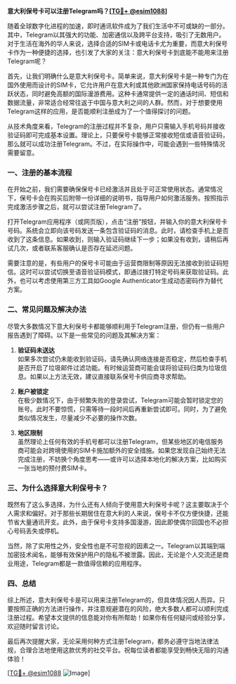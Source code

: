 **意大利保号卡可以注册Telegram吗？[[TG💪+ @esim1088](https://t.me/s/esim1088)]**

随着全球数字化进程的加速，即时通讯软件成为了我们生活中不可或缺的一部分。其中，Telegram以其强大的功能、加密通信以及跨平台支持，吸引了无数用户。对于生活在海外的华人来说，选择合适的SIM卡或电话卡尤为重要，而意大利保号卡作为一种便捷的选择，也引发了大家的关注：意大利保号卡到底能不能用来注册Telegram呢？

首先，让我们明确什么是意大利保号卡。简单来说，意大利保号卡是一种专门为在国外使用而设计的SIM卡，它允许用户在意大利或其他欧洲国家保持电话号码的活跃状态，同时避免高额的国际漫游费用。这种卡通常提供一定的通话时间、短信和数据流量，非常适合经常往返于中国与意大利之间的人群。然而，对于想要使用Telegram这样的应用，是否能顺利注册成为了一个值得探讨的问题。

从技术角度来看，Telegram的注册过程并不复杂，用户只需输入手机号码并接收验证码即可完成基本设置。理论上，只要保号卡能够正常接收短信或语音验证码，那么就可以成功注册Telegram。不过，在实际操作中，可能会遇到一些特殊情况需要留意。

### 一、注册的基本流程

在开始之前，我们需要确保保号卡已经激活并且处于可正常使用状态。通常情况下，保号卡会在购买后附带一份详细的说明书，指导用户如何激活服务。按照指示完成激活步骤之后，就可以尝试注册Telegram了。

打开Telegram应用程序（或网页版），点击“注册”按钮，并输入你的意大利保号卡号码。系统会立即向该号码发送一条包含验证码的消息。此时，请检查手机上是否收到了这条信息。如果收到，则输入验证码继续下一步；如果没有收到，请稍后再试几次，或者联系客服确认是否存在延迟问题。

需要注意的是，有些用户的保号卡可能由于运营商限制等原因无法接收到验证码短信。这时可以尝试切换至语音验证码模式，即通过拨打特定号码来获取验证码。此外，也可以考虑使用第三方工具如Google Authenticator生成动态密码作为替代方案。

### 二、常见问题及解决办法

尽管大多数情况下意大利保号卡都能够顺利用于Telegram注册，但仍有一些用户报告遇到了障碍。以下是一些常见的问题及其解决方案：

1. **验证码未送达**  
   如果多次尝试仍未能收到验证码，请先确认网络连接是否稳定，然后检查手机是否开启了垃圾邮件过滤功能。有时候运营商可能会误将验证码归类为垃圾信息。如果以上方法无效，建议直接联系保号卡供应商寻求帮助。

2. **账户被锁定**  
   在极少数情况下，由于频繁失败的登录尝试，Telegram可能会暂时锁定您的账号。此时不要惊慌，只需等待一段时间后再重新尝试即可。同时，为了避免类似情况发生，尽量减少不必要的操作次数。

3. **地区限制**  
   虽然理论上任何有效的手机号都可以注册Telegram，但某些地区的电信服务商可能会对跨境使用的SIM卡施加额外的安全措施。如果您发现自己始终无法完成注册，不妨换个角度思考——或许可以选择本地化的解决方案，比如购买一张当地的预付费SIM卡。

### 三、为什么选择意大利保号卡？

既然有了这么多选择，为什么还有人倾向于使用意大利保号卡呢？这主要取决于个人需求和偏好。对于那些长期居住在意大利的人来说，保号卡不仅方便快捷，还能节省大量通讯开支。此外，由于保号卡支持多国漫游，因此即使偶尔回国也不必担心号码丢失或停机。

当然，除了实用性之外，安全性也是不可忽视的因素之一。Telegram以其端到端加密技术闻名，能够有效保护用户的隐私不被泄露。因此，无论是个人交流还是商业用途，Telegram都是一款值得信赖的应用程序。

### 四、总结

综上所述，意大利保号卡是可以用来注册Telegram的，但具体情况因人而异。只要按照正确的方法进行操作，并注意规避潜在的风险，绝大多数人都可以顺利完成注册过程。希望本文提供的信息能对你有所帮助！如果你有任何疑问或经验分享，欢迎随时留言讨论。

最后再次提醒大家，无论采用何种方式注册Telegram，都务必遵守当地法律法规，合理合法地使用这款优秀的社交平台。祝每位读者都能享受到畅快无阻的沟通体验！

[[TG💪+ @esim1088](https://t.me/s/esim1088) ![Image](https://i.postimg.cc/4NQfJmqS/Snipaste-2025-05-13-00-14-12.png)]